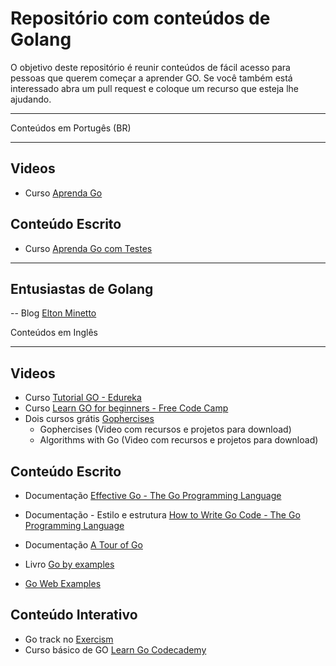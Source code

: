 # Repositório com conteúdos de Golang

O objetivo deste repositório é reunir conteúdos de fácil acesso para pessoas que querem começar a aprender GO. Se você também está interessado abra um pull request e coloque um recurso que esteja lhe ajudando.

---

Conteúdos em Portugês (BR)

---

## Videos

- Curso [Aprenda Go](https://www.youtube.com/playlist?list=PLCKpcjBB_VlBsxJ9IseNxFllf-UFEXOdg)

## Conteúdo Escrito

- Curso [Aprenda Go com Testes](https://larien.gitbook.io/aprenda-go-com-testes/)

---

## Entusiastas de Golang

-- Blog [Elton Minetto](https://eltonminetto.dev/)

Conteúdos em Inglês

---

## Videos

- Curso [Tutorial GO - Edureka](https://www.youtube.com/watch?v=Q0sKAMal4WQ)
- Curso [Learn GO for beginners - Free Code Camp](https://www.youtube.com/watch?v=YS4e4q9oBaU&list=WL&index=108&t=18s)
- Dois cursos grátis [Gophercises](https://courses.calhoun.io/courses)
  - Gophercises (Video com recursos e projetos para download)
  - Algorithms with Go (Video com recursos e projetos para download)

## Conteúdo Escrito

- Documentação [Effective Go - The Go Programming Language](https://go.dev/doc/effective_go)

- Documentação - Estilo e estrutura [How to Write Go Code - The Go Programming Language](https://go.dev/doc/code)

- Documentação [A Tour of Go](https://go.dev/tour/list)

- Livro [Go by examples](https://gobyexample.com/)

- [Go Web Examples](https://gowebexamples.com/)

## Conteúdo Interativo

- Go track no [Exercism](https://exercism.org/tracks/go/concepts)
- Curso básico de  GO [Learn Go Codecademy](https://www.codecademy.com/learn/learn-go)
